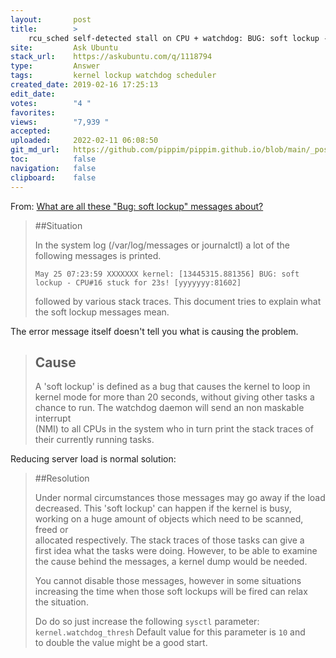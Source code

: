 ```yaml
---
layout:       post
title:        >
    rcu_sched self-detected stall on CPU + watchdog: BUG: soft lockup - CPU#3 stuck for 22s
site:         Ask Ubuntu
stack_url:    https://askubuntu.com/q/1118794
type:         Answer
tags:         kernel lockup watchdog scheduler
created_date: 2019-02-16 17:25:13
edit_date:    
votes:        "4 "
favorites:    
views:        "7,939 "
accepted:     
uploaded:     2022-02-11 06:08:50
git_md_url:   https://github.com/pippim/pippim.github.io/blob/main/_posts/2019/2019-02-16-rcu_sched-self-detected-stall-on-CPU-_-watchdog_-BUG_-soft-lockup---CPU_3-stuck-for-22s.md
toc:          false
navigation:   false
clipboard:    false
---
```


From: [What are all these "Bug: soft lockup" messages about?][1]

> ##Situation  
>   
> In the system log (/var/log/messages or journalctl) a lot of the  
> following messages is printed.  
>   
>     May 25 07:23:59 XXXXXXX kernel: [13445315.881356] BUG: soft lockup - CPU#16 stuck for 23s! [yyyyyyy:81602]  
>   
> followed by various stack traces. This document tries to explain what  
> the soft lockup messages mean.  

The error message itself doesn't tell you what is causing the problem.

> ## Cause  
>   
> A 'soft lockup' is defined as a bug that causes the kernel to loop in  
> kernel mode for more than 20 seconds, without giving other tasks a  
> chance to run. The watchdog daemon will send an non maskable interrupt  
> (NMI) to all CPUs in the system who in turn print the stack traces of  
> their currently running tasks.  

Reducing server load is normal solution:

> ##Resolution  
>   
> Under normal circumstances those messages may go away if the load  
> decreased. This 'soft lockup' can happen if the kernel is busy,  
> working on a huge amount of objects which need to be scanned, freed or  
> allocated respectively. The stack traces of those tasks can give a  
> first idea what the tasks were doing. However, to be able to examine  
> the cause behind the messages, a kernel dump would be needed.  
>   
> You cannot disable those messages, however in some situations  
> increasing the time when those soft lockups will be fired can relax  
> the situation.  
>   
> Do do so just increase the following `sysctl` parameter:  
> `kernel.watchdog_thresh` Default value for this parameter is `10` and  
> to double the value might be a good start.  






  [1]: https://www.suse.com/support/kb/doc/?id=7017652
